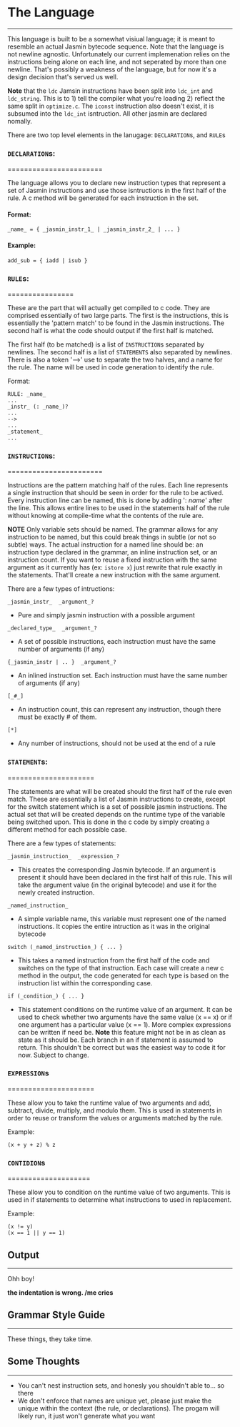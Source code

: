 # The Language #
----------------

This language is built to be a somewhat visiual language; it is meant to resemble an actual Jasmin
bytecode sequence. Note that the language is not newline agnostic.  Unfortunately our current
implemenation relies on the instructions being alone on each line, and not seperated by more than
one newline.  That's possibly a weakness of the language, but for now it's a design decision that's
served us well.

**Note** that the `ldc` Jamsin instructions have been split into `ldc_int` and `ldc_string`.  This is
to 1) tell the compiler what you're loading 2) reflect the same split in `optimize.c`.  The `iconst`
instruction also doesn't exist, it is subsumed into the `ldc_int` isntruction.  All other jasmin
are declared nomally.

There are two top level elements in the lanugage: `DECLARATION`s, and `RULE`s

### `DECLARATION`s: ###
=======================

The language allows you to declare new instruction types that represent a set of Jasmin instructions
and use those isntructions in the first half of the rule.  A c method will be generated for each
instruction in the set.

#### Format: ####

    _name_ = { _jasmin_instr_1_ | _jasmin_instr_2_ | ... }

#### Example: ####

    add_sub = { iadd | isub }

### `RULE`s: ###
================

These are the part that will actually get compiled to c code.  They are comprised essentially of
two large parts.  The first is the instructions, this is essentially the 'pattern match' to be
found in the Jasmin instructions.  The second half is what the code should output if the first
half is matched.

The first half (to be matched) is a list of `INSTRUCTION`s separated by newlines.  The second half
is a list of `STATEMENTS` also separated by newlines.  There is also a token '-->' use to separate
the two halves, and a name for the rule.  The name will be used in code generation to identify the
rule.

Format:

    RULE: _name_
    ...
    _instr_ (: _name_)?
    ...
    -->
    ...
    _statement_
    ...


### `INSTRUCTION`s: ###
=======================

Instructions are the pattern matching half of the rules.  Each line represents a single instruction
that should be seen in order for the rule to be actived.  Every instruction line can be named, this
is done by adding ': _name_' after the line.  This allows entire lines to be used in the statements
half of the rule without knowing at compile-time what the contents of the rule are.

**NOTE** Only variable sets should be named.  The grammar allows for any instruction to be named,
but this could break things in subtle (or not so subtle) ways.  The actual instruction for a named
line should be: an instruction type declared in the grammar, an inline instruction set, or an
instruction count.  If you want to reuse a fixed instruction with the same argument as it currently
has (ex: `istore x`) just rewrite that rule exactly in the statements.  That'll create a new
instruction with the same argument.

There are a few types of intructions:

`_jasmin_instr_  _argument_?`
  * Pure and simply jasmin instruction with a possible argument

`_declared_type_  _argument_?`
  * A set of possible instructions, each instruction must have the same number of arguments (if any)

`{_jasmin_instr | .. }  _argument_?`
  * An inlined instruction set.  Each instruction must have the same number of arguments (if any)

`[_#_]`
  * An instruction count, this can represent any instruction, though there must be exactly # of them.

`[*]`
  * Any number of instructions, should not be used at the end of a rule


### `STATEMENT`s: ###
=====================

The statements are what will be created should the first half of the rule even match.  These are
essentially a list of Jasmin instructions to create, except for the switch statement which is
a set of possible jasmin instructions.  The actual set that will be created depends on the
runtime type of the variable being switched upon.  This is done in the c code by simply creating
a different method for each possible case.


There are a few types of statements:

`_jasmin_instruction_  _expression_?`
  * This creates the corresponding Jasmin bytecode.  If an argument is present it should have been
declared in the first half of this rule.  This will take the argument value (in the original
bytecode) and use it for the newly created instruction.

`_named_instruction_`
  * A simple variable name, this variable must represent one of the named instructions.  It copies
the entire intruction as it was in the original bytecode

`switch (_named_instruction_) { ... }`
  * This takes a named instruction from the first half of the code and switches on the type of that
instruction.  Each case will create a new c method in the output, the code generated for each type
is based on the instruction list within the corresponding case.

`if (_condition_) { ... } `
 * This statement conditions on the runtime value of an argument.  It can be used to check whether
two arguments have the same value (x == x) or if one argument has a particular value (x == 1).
More complex expressions can be written if need be.  **Note** this feature might not be in as clean
as state as it should be.  Each branch in an if statement is assumed to return.  This shouldn't be
correct but was the easiest way to code it for now.  Subject to change.


### `EXPRESSION`s ###
=====================

These allow you to take the runtime value of two arguments and add, subtract, divide, multiply, and
modulo them.  This is used in statements in order to reuse or transform the values or arguments
matched by the rule.

Example:

    (x + y + z) % z


### `CONTIDION`s ###
====================

These allow you to condition on the runtime value of two arguments.  This is used in if statements
to determine what instructions to used in replacement.

Example:

    (x != y)
    (x == 1 || y == 1)


## Output ##
------------

Ohh boy!

**the indentation is wrong.  /me cries**


## Grammar Style Guide ##
---------------------------

These things, they take time.

## Some Thoughts ##
-------------------
* You can't nest instruction sets, and honesly you shouldn't able to... so there
* We don't enforce that names are unique yet, please just make the unique within the context
(the rule, or declarations).  The progam will likely run, it just won't generate what you want
